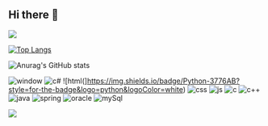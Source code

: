 ## Hi there 👋

<!--
**Yongb15/Yongb15** is a ✨ _special_ ✨ repository because its `README.md` (this file) appears on your GitHub profile.
<img src="https://capsule-render.vercel.app/api?type=모양&color=black&height=높이&section=header&text=텍스트&fontSize=텍스트크기" />
Here are some ideas to get you started:
<img src="https://capsule-render.vercel.app/api?type=모양&color=색상코드&height=높이&section=footer&text=텍스트&fontSize=텍스트크기" />
- 🔭 I’m currently working on ...
- 🌱 I’m currently learning ...
- 👯 I’m looking to collaborate on ...
- 🤔 I’m looking for help with ...
- 💬 Ask me about ...
- 📫 How to reach me: ...
- 😄 Pronouns: ...
- ⚡ Fun fact: ...
-->

<img src="https://capsule-render.vercel.app/api?type=waving&color=BDBDC8&height=150&section=header" />

[![Top Langs](https://github-readme-stats.vercel.app/api/top-langs/?username=Yongb15)](https://github.com/anuraghazra/github-readme-stats)

![Anurag's GitHub stats](https://github-readme-stats.vercel.app/api?username=Yongb15&hide=contribs,prs&show_icons=true&theme=graywhite)

![window](https://img.shields.io/badge/Windows-0078D6?style=for-the-badge&logo=windows&logoColor=white)
![c#](https://img.shields.io/badge/C%23-239120?style=for-the-badge&logo=c-sharp&logoColor=white)
![html(]https://img.shields.io/badge/Python-3776AB?style=for-the-badge&logo=python&logoColor=white)
![css](https://img.shields.io/badge/HTML-239120?style=for-the-badge&logo=html5&logoColor=white)
![js](https://img.shields.io/badge/CSS-239120?&style=for-the-badge&logo=css3&logoColor=white)
![c](https://img.shields.io/badge/C-00599C?style=for-the-badge&logo=c&logoColor=white)
![c++](https://img.shields.io/badge/C%2B%2B-00599C?style=for-the-badge&logo=c%2B%2B&logoColor=white)
![java](https://img.shields.io/badge/Java-ED8B00?style=for-the-badge&logo=openjdk&logoColor=white)
![spring](https://img.shields.io/badge/Spring-6DB33F?style=for-the-badge&logo=spring&logoColor=white)
![oracle](https://img.shields.io/badge/Oracle-F80000?style=for-the-badge&logo=Oracle&logoColor=white)
![mySql](https://img.shields.io/badge/MySQL-005C84?style=for-the-badge&logo=mysql&logoColor=white)

<img src="https://capsule-render.vercel.app/api?type=waving&color=BDBDC8&height=150&section=footer" />
